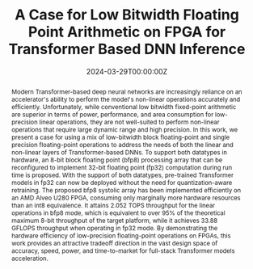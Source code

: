---
title: "A Case for Low Bitwidth Floating Point Arithmetic on FPGA for Transformer Based DNN Inference"

# Authors
# If you created a profile for a user (e.g. the default `admin` user), write the username (folder name) here 
# and it will be replaced with their full name and linked to their profile.
authors:
- admin
- Mo Song
- Jingmin Zhao
- Hayden So

# Author notes (optional)
# author_notes:

date: "2024-03-29T00:00:00Z"
# doi: "10.1109/ICFPT59805.2023.00032"

# Schedule page publish date (NOT publication's date).
publishDate: "2023-03-29T00:00:00Z"

# Publication type.
# Legend: 0 = Uncategorized; 1 = Conference paper; 2 = Journal article;
# 3 = Preprint / Working Paper; 4 = Report; 5 = Book; 6 = Book section;
# 7 = Thesis; 8 = Patent
publication_types: ["1"]

# Publication name and optional abbreviated publication name.
publication: In 2024 IEEE International Parallel and Distributed Processing Symposium Workshops (IPDPSW)
publication_short: In *IPDPSW 2024*

abstract: Modern Transformer-based deep neural networks are increasingly reliance on an accelerator's ability to perform the model's non-linear operations accurately and efficiently. Unfortunately, while conventional low bitwidth fixed-point arithmetic are superior in terms of power, performance, and area consumption for low-precision linear operations, they are not well-suited to perform non-linear operations that require large dynamic range and high precision. In this work, we present a case for using a mix of low-bitwidth block floating-point and single precision floating-point operations to address the needs of both the linear and non-linear layers of Transformer-based DNNs. To support both datatypes in hardware, an 8-bit block floating point (bfp8) processing array that can be reconfigured to implement 32-bit floating point (fp32) computation during run time is proposed. With the support of both datatypes, pre-trained Transformer models in fp32 can now be deployed without the need for quantization-aware retraining. The proposed bfp8 systolic array has been implemented efficiently on an AMD Alveo U280 FPGA, consuming only marginally more hardware resources than an int8 equivalence. It attains 2.052 TOPS throughput for the linear operations in bfp8 mode, which is equivalent to over 95% of the theoretical maximum 8-bit throughput of the target platform, while it achieves 33.88 GFLOPS throughput when operating in fp32 mode. By demonstrating the hardware efficiency of low-precision floating-point operations on FPGAs, this work provides an attractive tradeoff direction in the vast design space of accuracy, speed, power, and time-to-market for full-stack Transformer models acceleration.

# Summary. An optional shortened abstract.
summary: In this paper, we have presented a case for using low-bitwidth floating-point arithmetic for Transformer-based DNNs inference. We demonstrate that low-bitwidth floating-point (bfp8) matrix multiplication can be implemented effectively in hardware with a marginal increase over an 8-bit integer equivalence while attaining processing throughput close to the platform maximum. In addition, we show that such an array can be effectively reconfigured during run-time into a programmable fp32 vector processing unit that can be programmed to implement any non-linear functions required by future Transformer-based DNN models. With efficient support of both datatypes, the proposed design eliminates the need to quantize and retrain Transformer models, which is increasingly challenging due to its size. We argue that mixed-precision floating-point appears to be a promising datatype that provides a favorable balance between model accuracy and hardware performance for Transformer-based DNN acceleration. Currently, an automatic compilation framework that provides full stack acceleration of Transformer models is underway. The vector processing unit is also being optimized to improve non-linear function performance.

tags: [AI Hardware]

# Display this page in the Featured widget?
featured: true

# Custom links (uncomment lines below)
# links:
# - name: Custom Link
#   url: http://example.org

url_pdf: ''
url_code: ''
url_dataset: ''
url_poster: ''
url_project: ''
url_slides: ''
url_source: ''
url_video: ''

# Featured image
# To use, add an image named `featured.jpg/png` to your page's folder. 
image:
  focal_point: ""
  preview_only: false

# Associated Projects (optional).
#   Associate this publication with one or more of your projects.
#   Simply enter your project's folder or file name without extension.
#   E.g. `internal-project` references `content/project/internal-project/index.md`.
#   Otherwise, set `projects: []`.
projects: []

# Slides (optional).
#   Associate this publication with Markdown slides.
#   Simply enter your slide deck's filename without extension.
#   E.g. `slides: "example"` references `content/slides/example/index.md`.
#   Otherwise, set `slides: ""`.
slides: ""
---